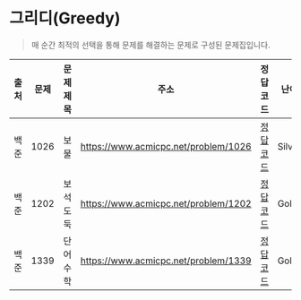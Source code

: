 # 그리디(Greedy)

> 매 순간 최적의 선택을 통해 문제를 해결하는 문제로 구성된 문제집입니다.

| 출처 | 문제 | 문제 제목 | 주소                                 | 정답 코드                   | 난이도   | 정답 여부 |
| ---- | ---- | --------- | ------------------------------------ | --------------------------- | -------- | --------- |
| 백준 | 1026 | 보물      | https://www.acmicpc.net/problem/1026 | [정답 코드](./0x0E/1026.js) | Silver.4 | ✅        |
| 백준 | 1202 | 보석 도둑 | https://www.acmicpc.net/problem/1202 | [정답 코드](./0x0E/1202.js) | Gold.2   | ❌        |
| 백준 | 1339 | 단어 수학 | https://www.acmicpc.net/problem/1339 | [정답 코드](./0x0E/1339.js) | Gold.4   | ❌        |
